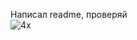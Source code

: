 Написал readme, проверяй <br>
![4x](https://user-images.githubusercontent.com/5166731/187432782-cbe031f7-db5b-4aca-a1d6-87b13bf8069f.png)
